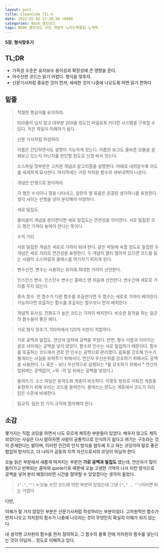 ```yaml
---
layout: post
title: CleanCode TIL-6
date: 2022-05-02 22:20:50 +0900
categories: Book_클린코드
tags: BOOK 클린코드 코딩 개발자 노마드북클럽 노개북
---
```


**5장. 형식맞추기**

## TL;DR 

- 가독성 수준은 유지보수 용이성과 확장성에 큰 영향을 준다.
- 어수선한 코드는 읽기 어렵다. 형식을 맞추자.
- 신문기사처럼 중요한 것이 먼저, 세세한 것이 나중에 나오도록 하면 읽기 편하다



## 밑줄

> 적절한 행길이를 유지하라.
>
> 500줄이 넘지 않고 대부분 200줄 정도인 파일로토 커다란 시스템을 구축할 수 있다. 작은 파일이 이해하기 쉽다.

> 신문 기사처럼 작성하라
>
> 이름은 간단하면서도 설명이 가능하게 짓는다. 이름만 보고도 올바른 모듈을 살펴보고 있는지 아닌지를 판단할 정도로 신경 써서 짓는다.
>
> 소스파일 첫부분은 고차원 개념과 알고리즘을 설명한다. 아래로 내려갈수록 의도를 세세하게 묘사한다. 마지막에는 가장 저차원 함수와 세부내역이 나온다.

> 개념은 빈행으로 분리하라
>
> 각 행은 수식이나 절을 나타내고, 일련의 행 묶음은 온결된 생각하나를 표현한다. 생각 사이는 빈행을 넣어 분리해야 마땅하다.

> 세로 밀집도
>
> 줄바꿈이 개념을 분리한다면 세로 밀집도는 연관성을 의미한다. 서로 밀접한 코드 행은 가까이 놓여야 한다는 뜻이다.

> 수직 거리
>
> 서로 밀접한 개념은 세로로 가까이 둬야 한다. 같은 파일에 속할 정도로 밀접한 두 개념은 세로 거리로 연관성을 표현한다. 두 개념이 멀리 떨어져 있으면 코드를 읽는 사람이 소스파링과 클래스를 여기저기 뒤지게 된다.

> 변수선언. 변수는 사용하는 위치에 최대한 가까이 선언한다.

> 인스턴스 변수. 인스턴수 변수는 클래스 맨 처음에 선언한다. 변수간에 세로로 거리를 두지 않는다.

> 종속 함수. 한 함수가 다른 함수를 호출한다면 두 함수는 세로로 가까이 배치한다. 가능하다면 호출하는 함수를 호출되는 함수보다 먼저 배치한다.

> 개념적 유사성. 친화도가 높은 코드는 가까이 배치한다. 비슷한 동작을 하는 일군의 함수들이 좋은 예다.

> 가로 형식 맞추기. 100자에서 120자 미만이 적합하다.

> 가로 공백과 밀집도. 연산자 앞뒤에 공백을 주었다. 반면, 함수 이름과 이어지는 괄호 사이에는 공백을 넣지 않았다. 함수와 인수는 서로 밀접하기 때문이다. 함수를 호출하는 코드에서 관로 안 인수는 공백으로 분리했다. 쉼표를 강조해 인수가 별개라는 사실을 보여주기 위해서다. 연산자 우선순위를 강조하기 위해서도 공백을 사용한다. (+ 혹은 - 보다 우선적으로 실행되는 *를 강조하기 위해서 * 연산자 앞뒤에는 공백없이, +와 -의 앞 뒤에는 공백을 넣었다.)

> 들여쓰기. 소스 파일은 윤곽도와 계층이 비슷하다. 이렇듯 범위로 이뤄진 계층을 표현하기 위해 우리는 코드를 들여쓴다. 들여쓰는 정도는 계층에서 코드가 자리잡은 수준에 비례한다.

> 팀규칙. 팀은 한 가지 규칙에 합의해야 한다.



## 소감

몇가지는 직접 코딩을 하면서 나도 모르게 체득한 부분들이 있었다. 배우지 않고도 체득되었다는 사실은 다시 말하자면 사람이 공통적으로 인식하기 쉽다고 여기는 구조라는 것이 존재한다는 말이며, 이러한 인간의 인식 방식을 염두에 두고 하는 코딩이야 말로 좋은 협업의 방식이고, 더 나아가 공동의 지적 자산으로서의 코딩이 아닐까 한다.

오늘 읽은 부분에서 새롭게 여겨지는 부분은 **가로 공백과 밀집도** 였는데, 연산자가 많이 들어가고 반복되는 콤마와 quote기호 때문에 오늘 고생한 기억이 나서 이런 방식으로 공백을 넣어 분리 해줬더라면 시간을 절약할 수 있었겠다는 생각이 들었다.

> `(",","")` ←오늘 쓰던 코드에 이런 부분이 있었는데 그냥 `("," , "")`이러면 되는 거였다

다만,

이해가 잘 가지 않았던 부분은 신문기사처럼 작성하라는 부분이었다. 고차원적인 함수가 먼저 나오고 저차원의 함수가 나중에 나오라는 것이 무엇인지 확실히 이해가 되지 않는다.

내 생각엔 고차원의 함수를 먼저 정의하고, 그 함수의 블록 안에 저차원의 함수를 넣는다는 것이 아닐까... 정도로 이해하고 있다.



---


